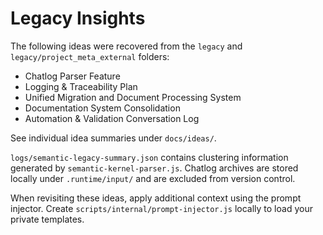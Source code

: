 # Legacy Insights

The following ideas were recovered from the `legacy` and `legacy/project_meta_external` folders:

- Chatlog Parser Feature
- Logging & Traceability Plan
- Unified Migration and Document Processing System
- Documentation System Consolidation
- Automation & Validation Conversation Log

See individual idea summaries under `docs/ideas/`.

`logs/semantic-legacy-summary.json` contains clustering information generated by `semantic-kernel-parser.js`.
Chatlog archives are stored locally under `.runtime/input/` and are excluded from version control.

When revisiting these ideas, apply additional context using the prompt injector.
Create `scripts/internal/prompt-injector.js` locally to load your private templates.
